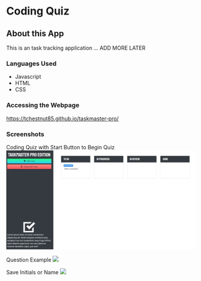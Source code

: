 # Coding Quiz

## About this App 
This is an task tracking application ... ADD MORE LATER

### Languages Used
* Javascript
* HTML
* CSS

### Accessing the Webpage
https://tchestnut85.github.io/taskmaster-pro/

### Screenshots
Coding Quiz with Start Button to Begin Quiz
<img src=./assets/images/screenshot-1.JPG/>

Question Example
<img src=./assets/images/screenshot-2.JPG/>

Save Initials or Name
<img src=./assets/images/screenshot-3.JPG/>
